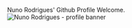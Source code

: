 Nuno Rodrigues' Github Profile
Welcome.
![Nuno Rodrigues - profile banner](https://github.com/user-attachments/assets/654a41c7-9388-4254-8e2e-26a00ecabc3c)
